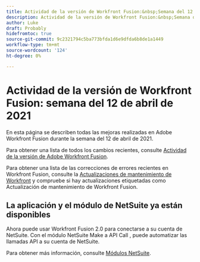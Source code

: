 ```yaml
---
title: Actividad de la versión de Workfront Fusion:&nbsp;Semana del 12 de abril de 2021
description: Actividad de la versión de Workfront Fusion:&nbsp;Semana del 12 de abril de 2021
author: Luke
draft: Probably
hidefromtoc: true
source-git-commit: 9c2321794c5ba773bfda1d6e9dfda6b8de1a1449
workflow-type: tm+mt
source-wordcount: '124'
ht-degree: 0%

---
```


# Actividad de la versión de Workfront Fusion: semana del 12 de abril de 2021

En esta página se describen todas las mejoras realizadas en Adobe Workfront Fusion durante la semana del 12 de abril de 2021.

Para obtener una lista de todos los cambios recientes, consulte [Actividad de la versión de Adobe Workfront Fusion](../../../product-announcements/product-releases/fusion-release-activity/fusion-release-activity.md).

Para obtener una lista de las correcciones de errores recientes en Workfront Fusion, consulte la [Actualizaciones de mantenimiento de Workfront](https://one.workfront.com/s/article/Workfront-Maintenance-Updates-1882317350) y compruebe si hay actualizaciones etiquetadas como Actualización de mantenimiento de Workfront Fusion.

## La aplicación y el módulo de NetSuite ya están disponibles

Ahora puede usar Workfront Fusion 2.0 para conectarse a su cuenta de NetSuite. Con el módulo NetSuite Make a API Call , puede automatizar las llamadas API a su cuenta de NetSuite.

Para obtener más información, consulte [Módulos NetSuite](../../../workfront-fusion/apps-and-their-modules/netsuite.md).

